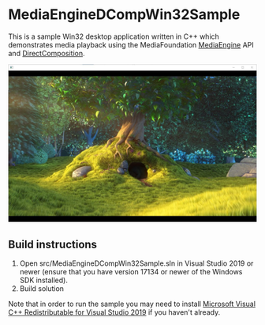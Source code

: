 # MediaEngineDCompWin32Sample

This is a sample Win32 desktop application written in C++ which demonstrates media playback using the MediaFoundation [MediaEngine](https://docs.microsoft.com/en-us/windows/win32/api/mfmediaengine/nn-mfmediaengine-imfmediaengine) API and [DirectComposition](https://docs.microsoft.com/en-us/windows/win32/directcomp/directcomposition-portal).

![Alt text](docs/screenshot.jpg?raw=true "MediaEngineDCompWin32Sample screenshot")

## Build instructions

1. Open src/MediaEngineDCompWin32Sample.sln in Visual Studio 2019 or newer (ensure that you have version 17134 or newer of the Windows SDK installed).
2. Build solution

Note that in order to run the sample you may need to install [Microsoft Visual C++ Redistributable for Visual Studio 2019]( https://support.microsoft.com/en-us/help/2977003/the-latest-supported-visual-c-download) if you haven't already.
